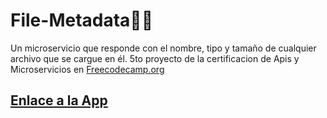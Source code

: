 # File-Metadata👨‍💻
Un microservicio que responde con el nombre, tipo y tamaño de cualquier archivo que se cargue en él.
5to proyecto de la certificacion de Apis y Microservicios en [Freecodecamp.org](https://www.freecodecamp.org/learn/apis-and-microservices/apis-and-microservices-projects/file-metadata-microservice)
## [Enlace a la App](https://file-meta-data-vthor.glitch.me)

